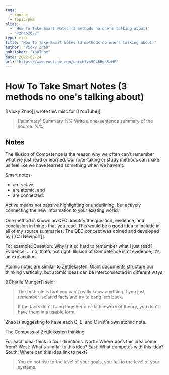 ```yaml
---
tags:
  - source
  - topic/pkm
alias:
  - "How To Take Smart Notes (3 methods no one's talking about)"
  - "@zhao2022"
type: misc
title: "How To Take Smart Notes (3 methods no one's talking about)"
author: "Vicky Zhao"
publisher: "YouTube"
date: 2022-02-24
url: "https://www.youtube.com/watch?v=5O46Rqh5zHE"
---
```

# How To Take Smart Notes (3 methods no one's talking about)
[[Vicky Zhao]] wrote this misc for [[YouTube]].
> [!summary] Summary
> %% Write a one-sentence summary of the source. %%

## Notes

The Illusion of Competence is the reason why we often can't remember what we just read or learned. Our note-taking or study methods can make us feel like we have learned something when we haven't.

Smart notes
- are *active*,
- are atomic, and
- are connected.

Active means not passive highlighting or underlining, but actively connecting the new information to your existing world.

One method is known as QEC. Identify the question, evidence, and conclusion in things that you read. This would be a good idea to include in all of my source summaries. The QEC concept was coined and developed by [[Cal Newport]].

For example:
Question: Why is it so hard to remember what I just read?
Evidence: ... no, that's not right. Illusion of Competence isn't evidence; it's an explanation.

Atomic notes are similar to Zettlekasten. Giant documents structure our thinking vertically, but atomic ideas can be interconnected in different ways.

[[Charlie Munger]] said: 
> The first rule is that you can't really know anything if you just remember isolated facts and try to bang 'em back.
> 
> If the facts don't hang together on a latticework of theory, you don't have them in a usable form.

Zhao is suggesting to have each Q, E, and C in it's own atomic note.

The Compass of Zettlekasten thinking

For each idea; think in four directions.
North: Where does this idea come from?
West: What's similar to this idea?
East: What competes with this idea?
South: Where can this idea link to next?

> You do not rise to the level of your goals, you fall to the level of your systems.

